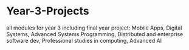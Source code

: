 # Year-3-Projects
all modules for year 3 including final year project: Mobile Apps, Digital Systems, Advanced Systems Programming, Distributed and enterprise software dev, Professional studies in computing, Advanced AI
